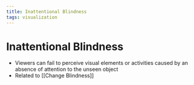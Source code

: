 ```yaml
---
title: Inattentional Blindness
tags: visualization
---
```


# Inattentional Blindness
- Viewers can fail to perceive visual elements or activities caused by an absence of attention to the unseen object
- Related to [[Change Blindness]]



